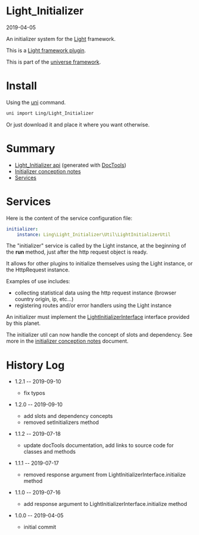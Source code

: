 Light_Initializer
===========
2019-04-05



An initializer system for the [Light](https://github.com/lingtalfi/Light) framework.

This is a [Light framework plugin](https://github.com/lingtalfi/Light/blob/master/doc/pages/plugin.md).

This is part of the [universe framework](https://github.com/karayabin/universe-snapshot).


Install
==========
Using the [uni](https://github.com/lingtalfi/universe-naive-importer) command.
```bash
uni import Ling/Light_Initializer
```

Or just download it and place it where you want otherwise.






Summary
===========
- [Light_Initializer api](https://github.com/lingtalfi/Light_Initializer/blob/master/doc/api/Ling/Light_Initializer.md) (generated with [DocTools](https://github.com/lingtalfi/DocTools))
- [Initializer conception notes](https://github.com/lingtalfi/Light_Initializer/blob/master/doc/pages/initializer-conception-notes.md)
- [Services](#services)






Services
=========

Here is the content of the service configuration file:

```yaml
initializer:
    instance: Ling\Light_Initializer\Util\LightInitializerUtil

```


The "initializer" service is called by the Light instance, at the beginning of the **run** method,
just after the http request object is ready.

It allows for other plugins to initialize themselves using the Light instance, or the HttpRequest instance.

Examples of use includes:

- collecting statistical data using the http request instance (browser country origin, ip, etc...)
- registering routes and/or error handlers using the Light instance


An initializer must implement the [LightInitializerInterface](https://github.com/lingtalfi/Light_Initializer/blob/master/doc/api/Ling/Light_Initializer/Initializer/LightInitializerInterface.md) interface provided by this planet.


The initializer util can now handle the concept of slots and dependency.
See more in the [initializer conception notes](https://github.com/lingtalfi/Light_Initializer/blob/master/doc/pages/initializer-conception-notes.md) document.





History Log
=============

- 1.2.1 -- 2019-09-10

    - fix typos
    
- 1.2.0 -- 2019-09-10

    - add slots and dependency concepts
    - removed setInitializers method

- 1.1.2 -- 2019-07-18

    - update docTools documentation, add links to source code for classes and methods
    
- 1.1.1 -- 2019-07-17

    - removed response argument from LightInitializerInterface.initialize method
    
- 1.1.0 -- 2019-07-16

    - add response argument to LightInitializerInterface.initialize method
    
- 1.0.0 -- 2019-04-05

    - initial commit